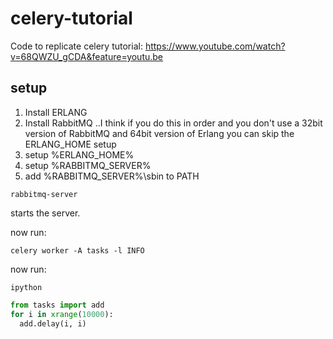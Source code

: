 celery-tutorial
===============

Code to replicate celery tutorial: https://www.youtube.com/watch?v=68QWZU_gCDA&feature=youtu.be

setup
-----

1. Install ERLANG
2. Install RabbitMQ
..I think if you do this in order and you don't use a 32bit version of RabbitMQ and 64bit version of Erlang you can skip the ERLANG_HOME setup
3. setup %ERLANG_HOME%
4. setup %RABBITMQ_SERVER%
5. add %RABBITMQ_SERVER%\sbin to PATH

```dos
rabbitmq-server
```

starts the server.

now run:

```dos
celery worker -A tasks -l INFO
```

now run:

```dos
ipython
```

```python
from tasks import add
for i in xrange(10000):
  add.delay(i, i)
```
